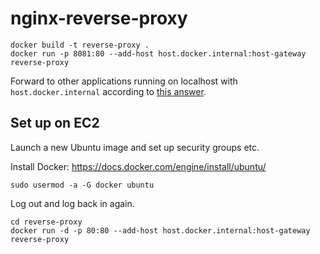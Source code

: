 # nginx-reverse-proxy

    docker build -t reverse-proxy .
    docker run -p 8081:80 --add-host host.docker.internal:host-gateway reverse-proxy

Forward to other applications running on localhost with `host.docker.internal` according to [this answer](https://stackoverflow.com/a/24326540/948942).

## Set up on EC2

Launch a new Ubuntu image and set up security groups etc.

Install Docker: https://docs.docker.com/engine/install/ubuntu/

    sudo usermod -a -G docker ubuntu

Log out and log back in again.

    cd reverse-proxy
    docker run -d -p 80:80 --add-host host.docker.internal:host-gateway reverse-proxy
